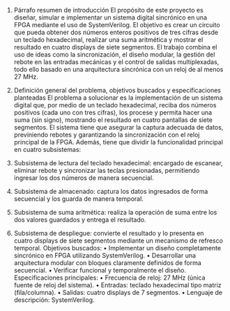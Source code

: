 1. Párrafo resumen de introducción
El propósito de este proyecto es diseñar, simular e implementar un sistema digital sincrónico en una FPGA mediante el uso de SystemVerilog. El objetivo es crear un circuito que pueda obtener dos números enteros positivos de tres cifras desde un teclado hexadecimal, realizar una suma aritmética y mostrar el resultado en cuatro displays de siete segmentos. El trabajo combina el uso de ideas como la sincronización, el diseño modular, la gestión del rebote en las entradas mecánicas y el control de salidas multiplexadas, todo ello basado en una arquitectura sincrónica con un reloj de al menos 27 MHz.

2. Definición general del problema, objetivos buscados y especificaciones planteadas
El problema a solucionar es la implementación de un sistema digital que, por medio de un teclado hexadecimal, reciba dos números positivos (cada uno con tres cifras), los procese y permita hacer una suma (sin signo), mostrando el resultado en cuatro pantallas de siete segmentos. 
El sistema tiene que asegurar la captura adecuada de datos, previniendo rebotes y garantizando la sincronización con el reloj principal de la FPGA. Además, tiene que dividir la funcionalidad principal en cuatro subsistemas:
1.	Subsistema de lectura del teclado hexadecimal: encargado de escanear, eliminar rebote y sincronizar las teclas presionadas, permitiendo ingresar los dos números de manera secuencial.
2.	Subsistema de almacenado: captura los datos ingresados de forma secuencial y los guarda de manera temporal.
3.	Subsistema de suma aritmética: realiza la operación de suma entre los dos valores guardados y entrega el resultado.
4.	Subsistema de despliegue: convierte el resultado y lo presenta en cuatro displays de siete segmentos mediante un mecanismo de refresco temporal.
Objetivos buscados:
•	Implementar un diseño completamente sincrónico en FPGA utilizando SystemVerilog.
•	Desarrollar una arquitectura modular con bloques claramente definidos de forma secuencial.
•	Verificar funcional y temporalmente el diseño.
Especificaciones principales:
•	Frecuencia de reloj: 27 MHz (única fuente de reloj del sistema).
•	Entradas: teclado hexadecimal tipo matriz (fila/columna).
•	Salidas: cuatro displays de 7 segmentos.
•	Lenguaje de descripción: SystemVerilog.
